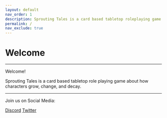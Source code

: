 ```yaml
---
layout: default
nav_order: 1
description: Sprouting Tales is a card based tabletop roleplaying game about how characters grow, change, and decay.
permalink: /
nav_exclude: true 
---
```


# Welcome

---

Welcome! 

Sprouting Tales is a card based tabletop role playing game about how characters grow, change, and decay.

---

Join us on Social Media:

[Discord](https://discord.com/invite/tJjGUNJAZP)
[Twitter](https://twitter.com/plerpsandplerps)

